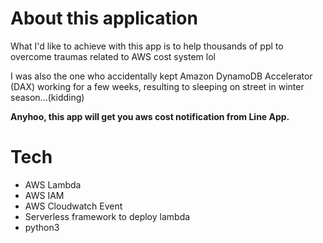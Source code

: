 # About this application

What I'd like to achieve with this app is to help thousands of ppl to overcome traumas related to AWS cost system lol

I was also the one who accidentally kept Amazon DynamoDB Accelerator (DAX) working for a few weeks, resulting to sleeping on street in winter season...(kidding)

**Anyhoo, this app will get you aws cost notification from Line App.**

# Tech

- AWS Lambda
- AWS IAM
- AWS Cloudwatch Event
- Serverless framework to deploy lambda
- python3
